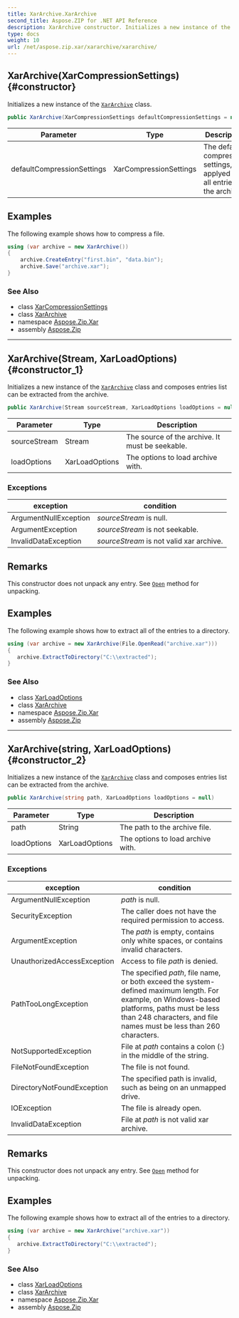 ```yaml
---
title: XarArchive.XarArchive
second_title: Aspose.ZIP for .NET API Reference
description: XarArchive constructor. Initializes a new instance of the XarArchive class
type: docs
weight: 10
url: /net/aspose.zip.xar/xararchive/xararchive/
---
```

## XarArchive(XarCompressionSettings) {#constructor}

Initializes a new instance of the [`XarArchive`](../) class.

```csharp
public XarArchive(XarCompressionSettings defaultCompressionSettings = null)
```

| Parameter | Type | Description |
| --- | --- | --- |
| defaultCompressionSettings | XarCompressionSettings | The default compression settings, applyed to all entries of the archive. |

## Examples

The following example shows how to compress a file.

```csharp
using (var archive = new XarArchive())
{
    archive.CreateEntry("first.bin", "data.bin");
    archive.Save("archive.xar");
}
```

### See Also

* class [XarCompressionSettings](../../xarcompressionsettings/)
* class [XarArchive](../)
* namespace [Aspose.Zip.Xar](../../xararchive/)
* assembly [Aspose.Zip](../../../)

---

## XarArchive(Stream, XarLoadOptions) {#constructor_1}

Initializes a new instance of the [`XarArchive`](../) class and composes entries list can be extracted from the archive.

```csharp
public XarArchive(Stream sourceStream, XarLoadOptions loadOptions = null)
```

| Parameter | Type | Description |
| --- | --- | --- |
| sourceStream | Stream | The source of the archive. It must be seekable. |
| loadOptions | XarLoadOptions | The options to load archive with. |

### Exceptions

| exception | condition |
| --- | --- |
| ArgumentNullException | *sourceStream* is null. |
| ArgumentException | *sourceStream* is not seekable. |
| InvalidDataException | *sourceStream* is not valid xar archive. |

## Remarks

This constructor does not unpack any entry. See [`Open`](../../xarfileentry/open/) method for unpacking.

## Examples

The following example shows how to extract all of the entries to a directory.

```csharp
using (var archive = new XarArchive(File.OpenRead("archive.xar")))
{
   archive.ExtractToDirectory("C:\\extracted");
}
```

### See Also

* class [XarLoadOptions](../../xarloadoptions/)
* class [XarArchive](../)
* namespace [Aspose.Zip.Xar](../../xararchive/)
* assembly [Aspose.Zip](../../../)

---

## XarArchive(string, XarLoadOptions) {#constructor_2}

Initializes a new instance of the [`XarArchive`](../) class and composes entries list can be extracted from the archive.

```csharp
public XarArchive(string path, XarLoadOptions loadOptions = null)
```

| Parameter | Type | Description |
| --- | --- | --- |
| path | String | The path to the archive file. |
| loadOptions | XarLoadOptions | The options to load archive with. |

### Exceptions

| exception | condition |
| --- | --- |
| ArgumentNullException | *path* is null. |
| SecurityException | The caller does not have the required permission to access. |
| ArgumentException | The *path* is empty, contains only white spaces, or contains invalid characters. |
| UnauthorizedAccessException | Access to file *path* is denied. |
| PathTooLongException | The specified *path*, file name, or both exceed the system-defined maximum length. For example, on Windows-based platforms, paths must be less than 248 characters, and file names must be less than 260 characters. |
| NotSupportedException | File at *path* contains a colon (:) in the middle of the string. |
| FileNotFoundException | The file is not found. |
| DirectoryNotFoundException | The specified path is invalid, such as being on an unmapped drive. |
| IOException | The file is already open. |
| InvalidDataException | File at *path* is not valid xar archive. |

## Remarks

This constructor does not unpack any entry. See [`Open`](../../xarfileentry/open/) method for unpacking.

## Examples

The following example shows how to extract all of the entries to a directory.

```csharp
using (var archive = new XarArchive("archive.xar")) 
{
   archive.ExtractToDirectory("C:\\extracted");
}
```

### See Also

* class [XarLoadOptions](../../xarloadoptions/)
* class [XarArchive](../)
* namespace [Aspose.Zip.Xar](../../xararchive/)
* assembly [Aspose.Zip](../../../)


